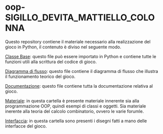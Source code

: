 # oop-SIGILLO_DEVITA_MATTIELLO_COLONNA
Questo repository contiene il materiale necessario alla realizzazione del gioco in Python, il contenuto è diviso nel seguente modo.

[Classe Base](https://github.com/SimoneSigillo/oop-SIGILLO_DEVITA_MATTIELLO_COLONNA/blob/main/Classe_Base.py): questo file può essere importato in Python e contiene tutte le funzioni utili alla scrittura del codice di gioco.

[Diagramma di flusso](https://github.com/SimoneSigillo/oop-SIGILLO_DEVITA_MATTIELLO_COLONNA/blob/main/Diagramma_di_flusso_v1.2.pdf): questo file contiene il diagramma di flusso che illustra il funzionamento teorico del gioco.

[Documentazione](https://github.com/SimoneSigillo/oop-SIGILLO_DEVITA_MATTIELLO_COLONNA/blob/main/Documentazione_oop_v2.0.pdf): questo file contiene tutta la documentazione relativa al gioco. 

[Materiale](https://github.com/SimoneSigillo/oop-SIGILLO_DEVITA_MATTIELLO_COLONNA/tree/main/Materiale): in questa cartella è presente materiale innerente sia alla programmazione OOP, quindi esempi di classi e oggetti. Sia materiale inerente alla teoria del calcolo combinatorio, ovvero le varie forumle.

[Interfaccia](https://github.com/SimoneSigillo/oop-SIGILLO_DEVITA_MATTIELLO_COLONNA/tree/main/Interfaccia): in questa cartella sono presenti i disegni fatti a mano delle interfacce del gioco.
